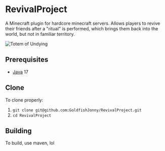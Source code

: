 # RevivalProject

A Minecraft plugin for hardcore minecraft servers. Allows players to revive their friends after a "ritual" is performed, 
which brings them back into the world, but not in familiar territory.

![Totem of Undying](https://minecraft.wiki/images/Totem_of_Undying_JE2_BE2.png?d56eb)

## Prerequisites
* [Java] 17

## Clone
To clone properly:
1. `git clone git@github.com:GoldfishJonny/RevivalProject.git`
2. `cd RevivalProject`

## Building
To build, use maven, lol































[Java]: https://adoptium.net/temurin/releases/
